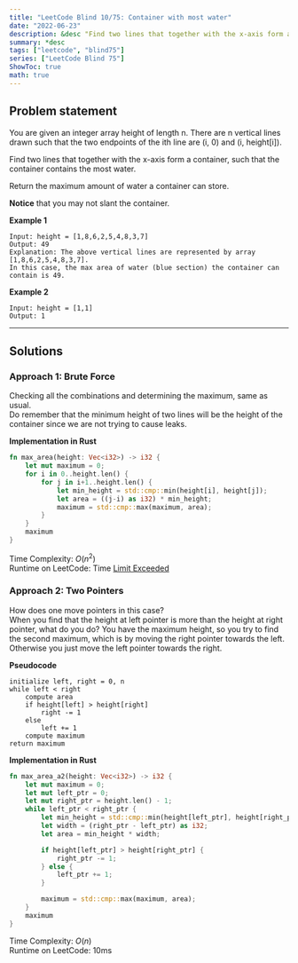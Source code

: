 ```yaml
---
title: "LeetCode Blind 10/75: Container with most water"
date: "2022-06-23"
description: &desc "Find two lines that together with the x-axis form a container, such that the container contains the most water."
summary: *desc
tags: ["leetcode", "blind75"]
series: ["LeetCode Blind 75"]
ShowToc: true
math: true
---
```


## Problem statement
You are given an integer array height of length n. There are n vertical lines drawn such that the two endpoints of the ith line are (i, 0) and (i, height[i]).  

Find two lines that together with the x-axis form a container, such that the container contains the most water.  

Return the maximum amount of water a container can store.  

**Notice** that you may not slant the container.  

**Example 1**
```
Input: height = [1,8,6,2,5,4,8,3,7]
Output: 49
Explanation: The above vertical lines are represented by array [1,8,6,2,5,4,8,3,7].  
In this case, the max area of water (blue section) the container can contain is 49.
```

**Example 2**
```
Input: height = [1,1]
Output: 1
```

---

## Solutions
### Approach 1: Brute Force
Checking all the combinations and determining the maximum, same as usual.  
Do remember that the minimum height of two lines will be the height of the container
since we are not trying to cause leaks.

**Implementation in Rust**
```rs
fn max_area(height: Vec<i32>) -> i32 {
    let mut maximum = 0;
    for i in 0..height.len() {
        for j in i+1..height.len() {
            let min_height = std::cmp::min(height[i], height[j]);
            let area = ((j-i) as i32) * min_height;
            maximum = std::cmp::max(maximum, area);
        }
    }
    maximum
}
```

Time Complexity: $O(n^2)$  
Runtime on LeetCode: Time [Limit Exceeded](https://leetcode.com/submissions/detail/729128801/)

### Approach 2: Two Pointers
How does one move pointers in this case?  
When you find that the height at left pointer is more than the height at right pointer,
what do you do? You have the maximum height, so you try to find the second maximum, which is by moving
the right pointer towards the left. Otherwise you just move the left pointer towards the right.

**Pseudocode**
```text
initialize left, right = 0, n
while left < right
    compute area
    if height[left] > height[right]
        right -= 1
    else
        left += 1
    compute maximum
return maximum
```

**Implementation in Rust**
```rs
fn max_area_a2(height: Vec<i32>) -> i32 {
    let mut maximum = 0;
    let mut left_ptr = 0;
    let mut right_ptr = height.len() - 1;
    while left_ptr < right_ptr {
        let min_height = std::cmp::min(height[left_ptr], height[right_ptr]);
        let width = (right_ptr - left_ptr) as i32;
        let area = min_height * width;

        if height[left_ptr] > height[right_ptr] {
            right_ptr -= 1;
        } else {
            left_ptr += 1;
        }

        maximum = std::cmp::max(maximum, area);
    }
    maximum
}
```

Time Complexity: $O(n)$  
Runtime on LeetCode: $10$ms  